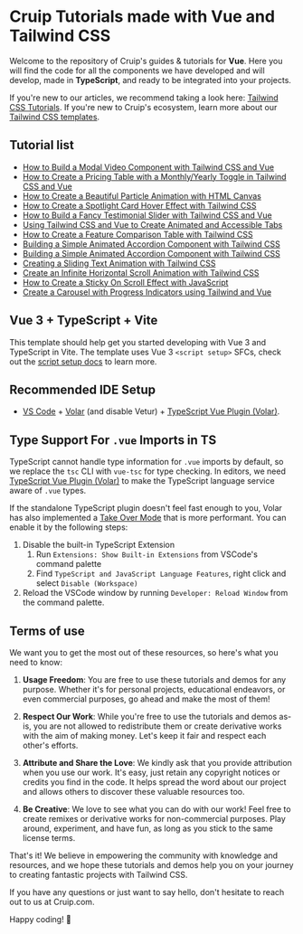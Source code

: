 # Cruip Tutorials made with Vue and Tailwind CSS

Welcome to the repository of Cruip's guides & tutorials for **Vue**. Here you will find the code for all the components we have developed and will develop, made in **TypeScript**, and ready to be integrated into your projects.

If you're new to our articles, we recommend taking a look here: [Tailwind CSS Tutorials](https://cruip.com/tutorials/). If you're new to Cruip's ecosystem, learn more about our [Tailwind CSS templates](https://cruip.com/).

## Tutorial list

- [How to Build a Modal Video Component with Tailwind CSS and Vue](https://cruip.com/how-to-build-a-modal-video-component-with-tailwind-css-and-vue/)
- [How to Create a Pricing Table with a Monthly/Yearly Toggle in Tailwind CSS and Vue](https://cruip.com/how-to-create-a-pricing-table-with-a-monthly-yearly-toggle-in-tailwind-css-and-vue/)
- [How to Create a Beautiful Particle Animation with HTML Canvas](https://cruip.com/how-to-create-a-beautiful-particle-animation-with-html-canvas/)
- [How to Create a Spotlight Card Hover Effect with Tailwind CSS](https://cruip.com/how-to-create-a-spotlight-card-hover-effect-with-tailwind-css/)
- [How to Build a Fancy Testimonial Slider with Tailwind CSS and Vue](https://cruip.com/how-to-build-a-fancy-testimonial-slider-with-tailwind-css-and-vue/)
- [Using Tailwind CSS and Vue to Create Animated and Accessible Tabs](https://cruip.com/using-tailwind-css-and-vue-to-create-animated-and-accessible-tabs/)
- [How to Create a Feature Comparison Table with Tailwind CSS](https://cruip.com/how-to-create-a-feature-comparison-table-with-tailwind-css/)
- [Building a Simple Animated Accordion Component with Tailwind CSS](https://cruip.com/building-a-simple-animated-accordion-component-with-tailwind-css/)
- [Building a Simple Animated Accordion Component with Tailwind CSS](https://cruip.com/building-a-simple-animated-accordion-component-with-tailwind-css/)
- [Creating a Sliding Text Animation with Tailwind CSS](https://cruip.com/creating-a-sliding-text-animation-with-tailwind-css/)
- [Create an Infinite Horizontal Scroll Animation with Tailwind CSS](https://cruip.com/create-an-infinite-horizontal-scroll-animation-with-tailwind-css/)
- [How to Create a Sticky On Scroll Effect with JavaScript](https://cruip.com/how-to-create-a-sticky-on-scroll-effect-with-javascript/)
- [Create a Carousel with Progress Indicators using Tailwind and Vue](https://cruip.com/create-a-carousel-with-progress-indicators-using-tailwind-and-vue/)

## Vue 3 + TypeScript + Vite

This template should help get you started developing with Vue 3 and TypeScript in Vite. The template uses Vue 3 `<script setup>` SFCs, check out the [script setup docs](https://v3.vuejs.org/api/sfc-script-setup.html#sfc-script-setup) to learn more.

## Recommended IDE Setup

- [VS Code](https://code.visualstudio.com/) + [Volar](https://marketplace.visualstudio.com/items?itemName=Vue.volar) (and disable Vetur) + [TypeScript Vue Plugin (Volar)](https://marketplace.visualstudio.com/items?itemName=Vue.vscode-typescript-vue-plugin).

## Type Support For `.vue` Imports in TS

TypeScript cannot handle type information for `.vue` imports by default, so we replace the `tsc` CLI with `vue-tsc` for type checking. In editors, we need [TypeScript Vue Plugin (Volar)](https://marketplace.visualstudio.com/items?itemName=Vue.vscode-typescript-vue-plugin) to make the TypeScript language service aware of `.vue` types.

If the standalone TypeScript plugin doesn't feel fast enough to you, Volar has also implemented a [Take Over Mode](https://github.com/johnsoncodehk/volar/discussions/471#discussioncomment-1361669) that is more performant. You can enable it by the following steps:

1. Disable the built-in TypeScript Extension
   1. Run `Extensions: Show Built-in Extensions` from VSCode's command palette
   2. Find `TypeScript and JavaScript Language Features`, right click and select `Disable (Workspace)`
2. Reload the VSCode window by running `Developer: Reload Window` from the command palette.

## Terms of use

We want you to get the most out of these resources, so here's what you need to know:

1. **Usage Freedom**: You are free to use these tutorials and demos for any purpose. Whether it's for personal projects, educational endeavors, or even commercial purposes, go ahead and make the most of them!

2. **Respect Our Work**: While you're free to use the tutorials and demos as-is, you are not allowed to redistribute them or create derivative works with the aim of making money. Let's keep it fair and respect each other's efforts.

3. **Attribute and Share the Love**: We kindly ask that you provide attribution when you use our work. It's easy, just retain any copyright notices or credits you find in the code. It helps spread the word about our project and allows others to discover these valuable resources too.

4. **Be Creative**: We love to see what you can do with our work! Feel free to create remixes or derivative works for non-commercial purposes. Play around, experiment, and have fun, as long as you stick to the same license terms.

That's it! We believe in empowering the community with knowledge and resources, and we hope these tutorials and demos help you on your journey to creating fantastic projects with Tailwind CSS.

If you have any questions or just want to say hello, don't hesitate to reach out to us at Cruip.com.

Happy coding! 🚀
